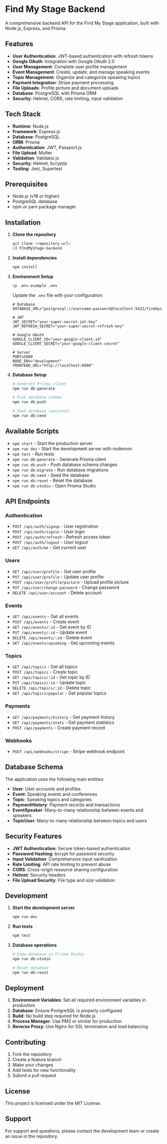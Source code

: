 # Find My Stage Backend

A comprehensive backend API for the Find My Stage application, built with Node.js, Express, and Prisma.

## Features

- **User Authentication**: JWT-based authentication with refresh tokens
- **Google OAuth**: Integration with Google OAuth 2.0
- **User Management**: Complete user profile management
- **Event Management**: Create, update, and manage speaking events
- **Topic Management**: Organize and categorize speaking topics
- **Payment Integration**: Stripe payment processing
- **File Uploads**: Profile picture and document uploads
- **Database**: PostgreSQL with Prisma ORM
- **Security**: Helmet, CORS, rate limiting, input validation

## Tech Stack

- **Runtime**: Node.js
- **Framework**: Express.js
- **Database**: PostgreSQL
- **ORM**: Prisma
- **Authentication**: JWT, Passport.js
- **File Upload**: Multer
- **Validation**: Validator.js
- **Security**: Helmet, bcryptjs
- **Testing**: Jest, Supertest

## Prerequisites

- Node.js (v18 or higher)
- PostgreSQL database
- npm or yarn package manager

## Installation

1. **Clone the repository**
   ```bash
   git clone <repository-url>
   cd FIndMyStage-backend
   ```

2. **Install dependencies**
   ```bash
   npm install
   ```

3. **Environment Setup**
   ```bash
   cp .env.example .env
   ```
   
   Update the `.env` file with your configuration:
   ```env
   # Database
   DATABASE_URL="postgresql://username:password@localhost:5432/findmystage_db"
   
   # JWT
   JWT_SECRET="your-super-secret-jwt-key"
   JWT_REFRESH_SECRET="your-super-secret-refresh-key"
   
   # Google OAuth
   GOOGLE_CLIENT_ID="your-google-client-id"
   GOOGLE_CLIENT_SECRET="your-google-client-secret"
   
   # Server
   PORT=5000
   NODE_ENV="development"
   FRONTEND_URL="http://localhost:8080"
   ```

4. **Database Setup**
   ```bash
   # Generate Prisma client
   npm run db:generate
   
   # Push database schema
   npm run db:push
   
   # Seed database (optional)
   npm run db:seed
   ```

## Available Scripts

- `npm start` - Start the production server
- `npm run dev` - Start the development server with nodemon
- `npm test` - Run tests
- `npm run db:generate` - Generate Prisma client
- `npm run db:push` - Push database schema changes
- `npm run db:migrate` - Run database migrations
- `npm run db:seed` - Seed the database
- `npm run db:reset` - Reset the database
- `npm run db:studio` - Open Prisma Studio

## API Endpoints

### Authentication
- `POST /api/auth/signup` - User registration
- `POST /api/auth/signin` - User login
- `POST /api/auth/refresh` - Refresh access token
- `POST /api/auth/logout` - User logout
- `GET /api/auth/me` - Get current user

### Users
- `GET /api/user/profile` - Get user profile
- `PUT /api/user/profile` - Update user profile
- `POST /api/user/profile/picture` - Upload profile picture
- `PUT /api/user/change-password` - Change password
- `DELETE /api/user/account` - Delete account

### Events
- `GET /api/events` - Get all events
- `POST /api/events` - Create event
- `GET /api/events/:id` - Get event by ID
- `PUT /api/events/:id` - Update event
- `DELETE /api/events/:id` - Delete event
- `GET /api/events/upcoming` - Get upcoming events

### Topics
- `GET /api/topics` - Get all topics
- `POST /api/topics` - Create topic
- `GET /api/topics/:id` - Get topic by ID
- `PUT /api/topics/:id` - Update topic
- `DELETE /api/topics/:id` - Delete topic
- `GET /api/topics/popular` - Get popular topics

### Payments
- `GET /api/payments/history` - Get payment history
- `GET /api/payments/stats` - Get payment statistics
- `POST /api/payments` - Create payment record

### Webhooks
- `POST /api/webhooks/stripe` - Stripe webhook endpoint

## Database Schema

The application uses the following main entities:

- **User**: User accounts and profiles
- **Event**: Speaking events and conferences
- **Topic**: Speaking topics and categories
- **PaymentHistory**: Payment records and transactions
- **EventSpeaker**: Many-to-many relationship between events and speakers
- **TopicUser**: Many-to-many relationship between topics and users

## Security Features

- **JWT Authentication**: Secure token-based authentication
- **Password Hashing**: bcrypt for password security
- **Input Validation**: Comprehensive input sanitization
- **Rate Limiting**: API rate limiting to prevent abuse
- **CORS**: Cross-origin resource sharing configuration
- **Helmet**: Security headers
- **File Upload Security**: File type and size validation

## Development

1. **Start the development server**
   ```bash
   npm run dev
   ```

2. **Run tests**
   ```bash
   npm test
   ```

3. **Database operations**
   ```bash
   # View database in Prisma Studio
   npm run db:studio
   
   # Reset database
   npm run db:reset
   ```

## Deployment

1. **Environment Variables**: Set all required environment variables in production
2. **Database**: Ensure PostgreSQL is properly configured
3. **Build**: No build step required for Node.js
4. **Process Manager**: Use PM2 or similar for production
5. **Reverse Proxy**: Use Nginx for SSL termination and load balancing

## Contributing

1. Fork the repository
2. Create a feature branch
3. Make your changes
4. Add tests for new functionality
5. Submit a pull request

## License

This project is licensed under the MIT License.

## Support

For support and questions, please contact the development team or create an issue in the repository.
